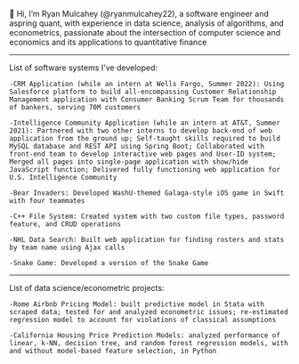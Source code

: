 👋 Hi, I’m Ryan Mulcahey (@ryanmulcahey22), a software engineer and aspring quant, with experience in data science, analysis of algorithms, and econometrics, passionate about the intersection of computer science and economics and its applications to quantitative finance

-----------------------------------------------------------------------------------------------------------

List of software systems I've developed:

    -CRM Application (while an intern at Wells Fargo, Summer 2022): Using Salesforce platform to build all-encompassing Customer Relationship Management application with Consumer Banking Scrum Team for thousands of bankers, serving 70M customers

    -Intelligence Community Application (while an intern at AT&T, Summer 2021): Partnered with two other interns to develop back-end of web application from the ground up; Self-taught skills required to build MySQL database and REST API using Spring Boot; Collaborated with front-end team to develop interactive web pages and User-ID system; Merged all pages into single-page application with show/hide JavaScript function; Delivered fully functioning web application for U.S. Intelligence Community

    -Bear Invaders: Developed WashU-themed Galaga-style iOS game in Swift with four teammates

    -C++ File System: Created system with two custom file types, password feature, and CRUD operations

    -NHL Data Search: Built web application for finding rosters and stats by team name using Ajax calls

    -Snake Game: Developed a version of the Snake Game

-----------------------------------------------------------------------------------------------------------

List of data science/econometric projects:

    -Rome Airbnb Pricing Model: built predictive model in Stata with scraped data; tested for and analyzed econometric issues; re-estimated regression model to account for violations of classical assumptions

    -California Housing Price Prediction Models: analyzed performance of linear, k-NN, decision tree, and random forest regression models, with and without model-based feature selection, in Python

<!---
ryanmulcahey22/ryanmulcahey22 is a ✨ special ✨ repository because its `README.md` (this file) appears on your GitHub profile.
You can click the Preview link to take a look at your changes.
--->
